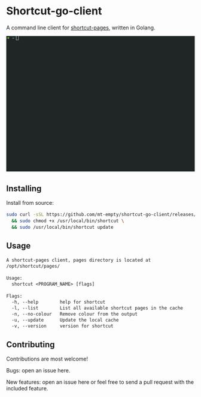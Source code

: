 # Shortcut-go-client

A command line client for [shortcut-pages](https://github.com/mt-empty/shortcut-pages), written in Golang.

![](https://github.com/mt-empty/shortcut-c-client/blob/master/shortcut.gif)


## Installing

Install from source:
```bash
sudo curl -sSL https://github.com/mt-empty/shortcut-go-client/releases/latest/download/shortcut -o /usr/local/bin/shortcut \
  && sudo chmod +x /usr/local/bin/shortcut \
  && sudo /usr/local/bin/shortcut update 
```


## Usage

```
A shortcut-pages client, pages directory is located at /opt/shortcut/pages/

Usage:
  shortcut <PROGRAM_NAME> [flags]

Flags:
  -h, --help        help for shortcut
  -l, --list        List all available shortcut pages in the cache
  -n, --no-colour   Remove colour from the output
  -u, --update      Update the local cache
  -v, --version     version for shortcut
```


## Contributing

Contributions are most welcome!

Bugs: open an issue here.

New features: open an issue here or feel free to send a pull request with the included feature.
